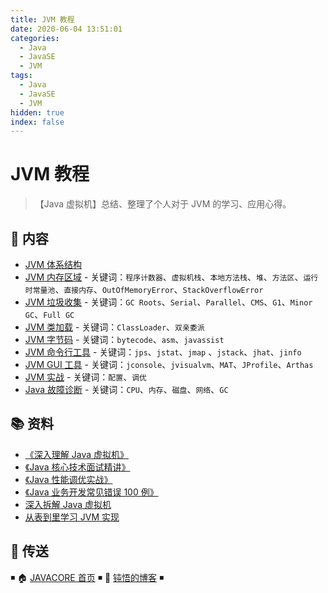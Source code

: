 ```yaml
---
title: JVM 教程
date: 2020-06-04 13:51:01
categories:
  - Java
  - JavaSE
  - JVM
tags:
  - Java
  - JavaSE
  - JVM
hidden: true
index: false
---
```


# JVM 教程

> 【Java 虚拟机】总结、整理了个人对于 JVM 的学习、应用心得。

## 📖 内容

- [JVM 体系结构](01.JVM体系结构.md)
- [JVM 内存区域](02.JVM内存区域.md) - 关键词：`程序计数器`、`虚拟机栈`、`本地方法栈`、`堆`、`方法区`、`运行时常量池`、`直接内存`、`OutOfMemoryError`、`StackOverflowError`
- [JVM 垃圾收集](03.JVM垃圾收集.md) - 关键词：`GC Roots`、`Serial`、`Parallel`、`CMS`、`G1`、`Minor GC`、`Full GC`
- [JVM 类加载](04.JVM类加载.md) - 关键词：`ClassLoader`、`双亲委派`
- [JVM 字节码](05.JVM字节码.md) - 关键词：`bytecode`、`asm`、`javassist`
- [JVM 命令行工具](11.JVM命令行工具.md) - 关键词：`jps`、`jstat`、`jmap` 、`jstack`、`jhat`、`jinfo`
- [JVM GUI 工具](12.JVM_GUI工具.md) - 关键词：`jconsole`、`jvisualvm`、`MAT`、`JProfile`、`Arthas`
- [JVM 实战](21.JVM实战.md) - 关键词：`配置`、`调优`
- [Java 故障诊断](22.Java故障诊断.md) - 关键词：`CPU`、`内存`、`磁盘`、`网络`、`GC`

## 📚 资料

- [《深入理解 Java 虚拟机》](https://book.douban.com/subject/34907497/)
- [《Java 核心技术面试精讲》](https://time.geekbang.org/column/intro/82)
- [《Java 性能调优实战》](https://time.geekbang.org/column/intro/100028001)
- [《Java 业务开发常见错误 100 例》](https://time.geekbang.org/column/intro/100047701)
- [深入拆解 Java 虚拟机](https://time.geekbang.org/column/intro/100010301)
- [从表到里学习 JVM 实现](https://www.douban.com/doulist/2545443/)

## 🚪 传送

◾ 🏠 [JAVACORE 首页](https://github.com/dunwu/javacore) ◾ 🎯 [钝悟的博客](https://dunwu.github.io/waterdrop/) ◾
